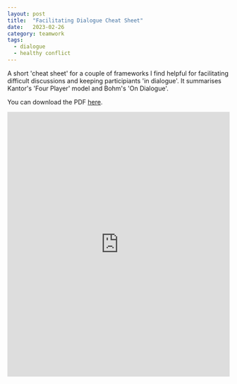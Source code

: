 ```yaml
---
layout: post
title:  "Facilitating Dialogue Cheat Sheet"
date:   2023-02-26
category: teamwork
tags:
  - dialogue
  - healthy conflict
---
```

A short 'cheat sheet' for a couple of frameworks I find helpful for facilitating difficult discussions and keeping participiants 'in dialogue'. It summarises Kantor's 'Four Player' model and Bohm's 'On Dialogue'.

You can download the PDF [here](https://github.com/jbrunton/FacilitatingDialogueCheatSheet/raw/master/Facilitating_Dialogue_Cheat_Sheet.pdf).

<iframe src="https://docs.google.com/gview?url=https://github.com/jbrunton/FacilitatingDialogueCheatSheet/raw/master/Facilitating_Dialogue_Cheat_Sheet.pdf&embedded=true"
style="width:100%; height: 600px;" frameborder="0"></iframe>
